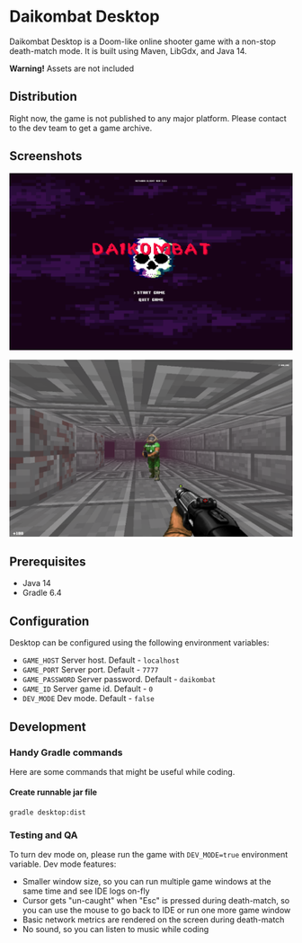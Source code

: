 # Daikombat Desktop

Daikombat Desktop is a Doom-like online shooter game with a non-stop death-match mode. It is built using Maven, LibGdx, and Java 14.

**Warning!** Assets are not included

## Distribution

Right now, the game is not published to any major platform. Please contact to the dev team to get a game archive.

## Screenshots

![Main menu](/screenshot-main-menu.png)

![Gameplay](/screenshot-gameplay.png)

## Prerequisites

- Java 14
- Gradle 6.4

## Configuration

Desktop can be configured using the following environment variables:

- `GAME_HOST` Server host. Default - `localhost`
- `GAME_PORT` Server port. Default - `7777`
- `GAME_PASSWORD` Server password. Default - `daikombat`
- `GAME_ID` Server game id. Default - `0`
- `DEV_MODE` Dev mode. Default - `false`

## Development

### Handy Gradle commands

Here are some commands that might be useful while coding.

#### Create runnable jar file
```
gradle desktop:dist
```

### Testing and QA

To turn dev mode on, please run the game with `DEV_MODE=true` environment variable. Dev mode features:
- Smaller window size, so you can run multiple game windows at the same time and see IDE logs on-fly
- Cursor gets "un-caught" when "Esc" is pressed during death-match, so you can use the mouse to go back to IDE or run one more game window
- Basic network metrics are rendered on the screen during death-match
- No sound, so you can listen to music while coding